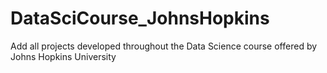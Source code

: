 # DataSciCourse_JohnsHopkins
Add all projects developed throughout the Data Science course offered by Johns Hopkins University
